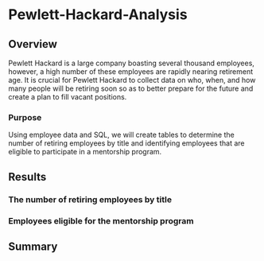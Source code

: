 # Pewlett-Hackard-Analysis

## Overview
Pewlett Hackard is a large company boasting several thousand employees, however, a high number of these employees are rapidly nearing retirement age. It is crucial for Pewlett Hackard to collect data on who, when, and how many people will be retiring soon so as to better prepare for the future and create a plan to fill vacant positions. 

### Purpose
Using employee data and SQL, we will create tables to determine the number of retiring employees by title and identifying employees that are eligible to participate in a mentorship program.

## Results
### The number of retiring employees by title


### Employees eligible for the mentorship program

## Summary
